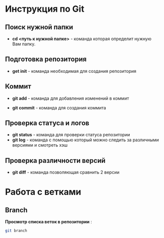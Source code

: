# Инструкция по Git

## Поиск нужной папки

* **cd <путь к нужной папке>** - команда которая определит нужную Вам папку.

## Подготовка репозитория
 * **get init** - команда необходимая для создания репозитория

 ## Коммит
 * **git add** - команда для добавления изменений в коммит

 * **git commit** - команда для создания коммита

 ## Проверка статуса и логов
 * **git status** - команда для проверки статуса репозитории
 * **git log** - команда с помощью который можно следить за различными версиями и смотреть хэш

## Проверка различности версий
* **git diff** - команда позволяющая сравнить 2 версии

# Работа с ветками
## **Branch**

**Просмотр списка веток в репозитории** :
```sh
git branch
``````
